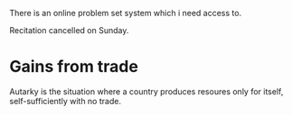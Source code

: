 There is an online problem set system which i need access to.

Recitation cancelled on Sunday.

# Gains from trade
Autarky is the situation where a country produces resoures only for itself, self-sufficiently with no trade.